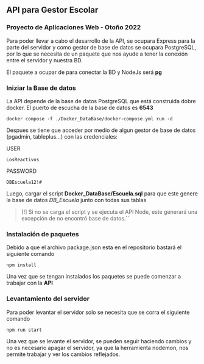 ## API para Gestor Escolar

### Proyecto de Aplicaciones Web - Otoño 2022

Para poder llevar a cabo el desarrollo de la API, se ocupara
Express para la parte del servidor y como gestor de base de datos
se ocupara PostgreSQL, por lo que se necesita de un paquete que nos ayude
a tener la conexión entre el servidor y nuestra BD.

El paquete a ocupar de para conectar la BD y NodeJs será **pg**

### Iniziar la Base de datos

La API depende de la base de datos PostgreSQL que está construida dobre docker. El puerto de escucha de la base de datos es **6543**

~~~
docker compose -f ./Docker_DataBase/docker-compose.yml run -d
~~~

Despues se tiene que acceder por medio de algun gestor de base de datos (pgadmin, tableplus...) con las credenciales:

USER 

```LosReactivos
LosReactivos
```

PASSWORD

```
DBEscuela12!#
```

Luego, cargar el script **Docker_DataBase/Escuela.sql** para que este genere la base de datos *DB_Escuela* junto con todas sus tablas


> [!] Si no se carga el script y se ejecuta el API Node, este generará una excepción de no encontró base de datos.``


### Instalación de paquetes

Debido a que el archivo package.json esta en el repositorio bastará el siguiente comando

~~~
npm install
~~~

Una vez que se tengan instalados los paquetes se puede comenzar a trabajar con la **API**

### Levantamiento del servidor

Para poder levantar el servidor solo se necesita que se corra el siguiente comando

~~~
npm run start
~~~

Una vez que se levante el servidor, se pueden seguir haciendo cambios y no es necesario apagar el
servidor, ya que la herramienta nodemon, nos permite trabajar y ver los cambios reflejados.

